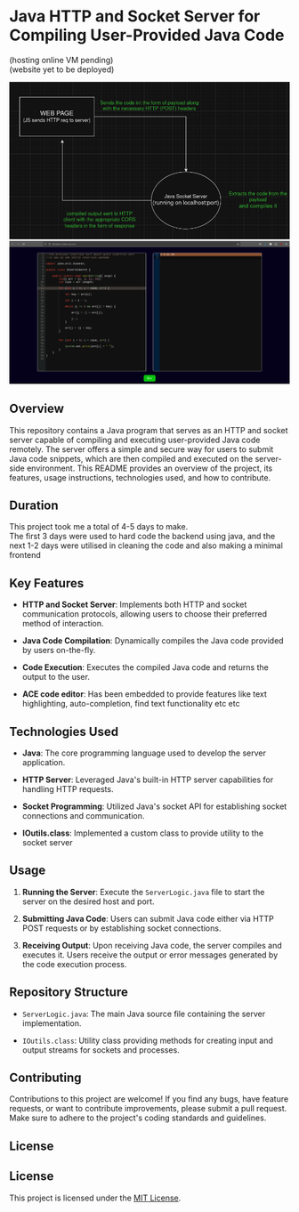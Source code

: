# Java HTTP and Socket Server for Compiling User-Provided Java Code <br>
(hosting online VM pending)<br>
(website yet to be deployed)

<p align="center">
  <img src="images/img1.png" alt="Image 1">
  <img src="images/img2.png" alt="Image 2">
</p>


## Overview

This repository contains a Java program that serves as an HTTP and socket server capable of compiling and executing user-provided Java code remotely. The server offers a simple and secure way for users to submit Java code snippets, which are then compiled and executed on the server-side environment. This README provides an overview of the project, its features, usage instructions, technologies used, and how to contribute.

## Duration 

This project took me a total of 4-5 days to make.<br>
The first 3 days were used to hard code the backend using java, and the next 1-2 days were utilised in cleaning the code and also making a minimal frontend

## Key Features

- **HTTP and Socket Server**: Implements both HTTP and socket communication protocols, allowing users to choose their preferred method of interaction.
  
- **Java Code Compilation**: Dynamically compiles the Java code provided by users on-the-fly.
  
- **Code Execution**: Executes the compiled Java code and returns the output to the user.
  
- **ACE code editor**: Has been embedded to provide features like text highlighting, auto-completion, find text functionality etc etc
  

## Technologies Used

- **Java**: The core programming language used to develop the server application.
  
- **HTTP Server**: Leveraged Java's built-in HTTP server capabilities for handling HTTP requests.
  
- **Socket Programming**: Utilized Java's socket API for establishing socket connections and communication.
  
- **IOutils.class**: Implemented a custom class to provide utility to the socket server
  

## Usage

1. **Running the Server**: Execute the `ServerLogic.java` file to start the server on the desired host and port.
   
2. **Submitting Java Code**: Users can submit Java code either via HTTP POST requests or by establishing socket connections.
   
3. **Receiving Output**: Upon receiving Java code, the server compiles and executes it. Users receive the output or error messages generated by the code execution process.

## Repository Structure

- `ServerLogic.java`: The main Java source file containing the server implementation.
  
- `IOutils.class`: Utility class providing methods for creating input and output streams for sockets and processes.

## Contributing

Contributions to this project are welcome! If you find any bugs, have feature requests, or want to contribute improvements, please submit a pull request. Make sure to adhere to the project's coding standards and guidelines.

## License
## License

This project is licensed under the [MIT License](https://github.com/git/git-scm.com/blob/main/MIT-LICENSE.txt).


